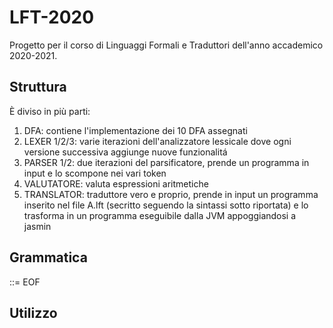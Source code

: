 # LFT-2020
Progetto per il corso di Linguaggi Formali e Traduttori dell'anno accademico 2020-2021.

## Struttura
È diviso in più parti:
1. DFA: contiene l'implementazione dei 10 DFA assegnati
2. LEXER 1/2/3: varie iterazioni dell'analizzatore lessicale dove ogni versione successiva aggiunge nuove funzionalitá 
3. PARSER 1/2:  due iterazioni del parsificatore, prende un programma in input e lo scompone nei vari token
4. VALUTATORE: valuta espressioni aritmetiche
5. TRANSLATOR: traduttore vero e proprio, prende in input un programma inserito nel file A.lft (secritto seguendo la sintassi sotto riportata) e lo trasforma in un programma eseguibile dalla JVM appoggiandosi a jasmin

## Grammatica
<prog> ::= <statlist>EOF

## Utilizzo